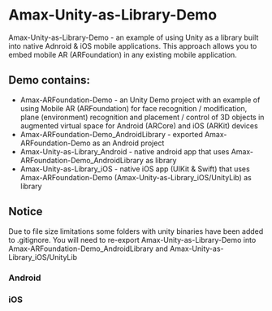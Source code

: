# Amax-Unity-as-Library-Demo

Amax-Unity-as-Library-Demo - an example of using Unity as a library built into native Adnroid & iOS mobile applications. This approach allows you to embed mobile AR (ARFoundation) in any existing mobile application.

## Demo contains:
- Amax-ARFoundation-Demo - an Unity Demo project with an example of using Mobile AR (ARFoundation) for face recognition / modification, plane (environment) recognition and placement / control of 3D objects in augmented virtual space for Android (ARCore) and iOS (ARKit) devices
- Amax-ARFoundation-Demo_AndroidLibrary - exported Amax-ARFoundation-Demo as an Android project
- Amax-Unity-as-Library_Android - native android app that uses Amax-ARFoundation-Demo_AndroidLibrary as library
- Amax-Unity-as-Library_iOS - native iOS app (UIKit & Swift) that uses Amax-ARFoundation-Demo (Amax-Unity-as-Library_iOS/UnityLib) as library

## Notice
Due to file size limitations some folders with unity binaries have been added to .gitignore. You will need to re-export Amax-Unity-as-Library-Demo into Amax-ARFoundation-Demo_AndroidLibrary and Amax-Unity-as-Library_iOS/UnityLib

### Android

### iOS
